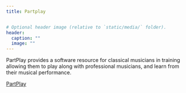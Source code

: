 ```yaml
---
title: Partplay


# Optional header image (relative to `static/media/` folder).
header:
  caption: ""
  image: ""
---
```


PartPlay provides a software resource for classical musicians in training allowing them to play along with professional musicians, and learn from their musical performance. 

[PartPlay](https://partplay.co.uk)
